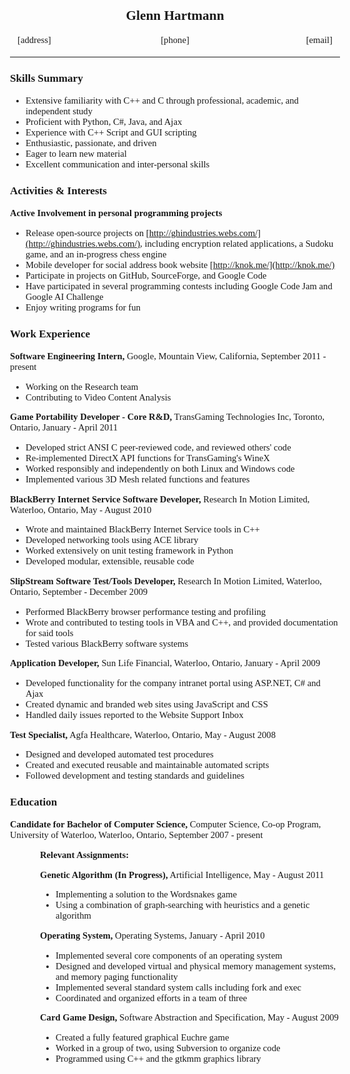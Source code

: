 <body style="font-family: 'Times New Roman', Times, serif; font-size:11pt;">
<h1 style="font-size: 16pt; text-align: center; font-weight: bold;">Glenn Hartmann</h1>
<div style="text-align: center;">
<table style="width: 100%; display: table; border-collapse: separate;">
<tr>
<td style="padding-top: 0px; padding-right: 10px; padding-bottom: 0px; padding-left: 10px; font-size: 11pt; text-align: left; width: 35%;">[address]</td>
<td style="padding-top: 0px; padding-right: 10px; padding-bottom: 0px; padding-left: 10px; font-size: 11pt; text-align: center; width: 30%;">[phone]</td>
<td style="padding-top: 0px; padding-right: 10px; padding-bottom: 0px; padding-left: 10px; font-size: 11pt; text-align: right; width: 35%;">[email]</td>
</tr>
</table>
</div>
<p>

---

<p>

### Skills Summary

* Extensive familiarity with C++ and C through professional, academic, and independent study
* Proficient with Python, C#, Java, and Ajax
* Experience with C++ Script and GUI scripting
* Enthusiastic, passionate, and driven
* Eager to learn new material
* Excellent communication and inter-personal skills

### Activities & Interests

**Active Involvement in personal programming projects**

* Release open-source projects on [http://ghindustries.webs.com/](http://ghindustries.webs.com/), including encryption related applications, a Sudoku game, and an in-progress chess engine
* Mobile developer for social address book website [http://knok.me/](http://knok.me/)
* Participate in projects on GitHub, SourceForge, and Google Code
* Have participated in several programming contests including Google Code Jam and Google AI Challenge
* Enjoy writing programs for fun

### Work Experience

**Software Engineering Intern,** Google, Mountain View, California, September 2011 - present

* Working on the Research team
* Contributing to Video Content Analysis

**Game Portability Developer - Core R&D,** TransGaming Technologies Inc, Toronto, Ontario, January - April 2011

* Developed strict ANSI C peer-reviewed code, and reviewed others' code
* Re-implemented DirectX API functions for TransGaming's WineX
* Worked responsibly and independently on both Linux and Windows code
* Implemented various 3D Mesh related functions and features

**BlackBerry Internet Service Software Developer,** Research In Motion Limited, Waterloo, Ontario, May - August 2010

* Wrote and maintained BlackBerry Internet Service tools in C++
* Developed networking tools using ACE library
* Worked extensively on unit testing framework in Python
* Developed modular, extensible, reusable code

**SlipStream Software Test/Tools Developer,** Research In Motion Limited, Waterloo, Ontario, September - December 2009

* Performed BlackBerry browser performance testing and profiling
* Wrote and contributed to testing tools in VBA and C++, and provided documentation for said tools
* Tested various BlackBerry software systems

**Application Developer,** Sun Life Financial, Waterloo, Ontario, January - April 2009

* Developed functionality for the company intranet portal using ASP.NET, C# and Ajax
* Created dynamic and branded web sites using JavaScript and CSS
* Handled daily issues reported to the Website Support Inbox

**Test Specialist,** Agfa Healthcare, Waterloo, Ontario, May - August 2008

* Designed and developed automated test procedures
* Created and executed reusable and maintainable automated scripts
* Followed development and testing standards and guidelines

### Education

**Candidate for Bachelor of Computer Science,** Computer Science, Co-op Program, University of Waterloo, Waterloo, Ontario, September 2007 - present

<div style="margin-left: 0.5in;">

**Relevant Assignments:**

**Genetic Algorithm (In Progress),** Artificial Intelligence, May - August 2011

* Implementing a solution to the Wordsnakes game
* Using a combination of graph-searching with heuristics and a genetic algorithm

**Operating System,** Operating Systems, January - April 2010

* Implemented several core components of an operating system
* Designed and developed virtual and physical memory management systems, and memory paging functionality
* Implemented several standard system calls including fork and exec
* Coordinated and organized efforts in a team of three

**Card Game Design,** Software Abstraction and Specification, May - August 2009

* Created a fully featured graphical Euchre game
* Worked in a group of two, using Subversion to organize code
* Programmed using C++ and the gtkmm graphics library

</div>

</body>
